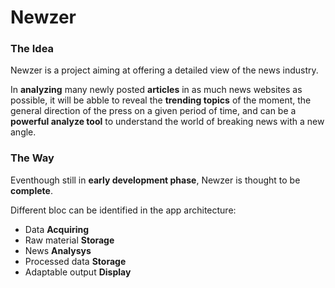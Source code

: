 # Newzer

### The Idea

Newzer is a project aiming at offering a detailed view of the news industry.

In **analyzing** many newly posted **articles** in as much news websites as possible, it will be abble to reveal the **trending topics** of the moment, the general direction of the press on a given period of time, and can be a **powerful analyze tool** to understand the world of breaking news with a new angle.

### The Way

Eventhough still in **early development phase**, Newzer is thought to be **complete**.

Different bloc can be identified in the app architecture:

* Data __Acquiring__
* Raw material __Storage__
* News __Analysys__
* Processed data __Storage__
* Adaptable output __Display__
